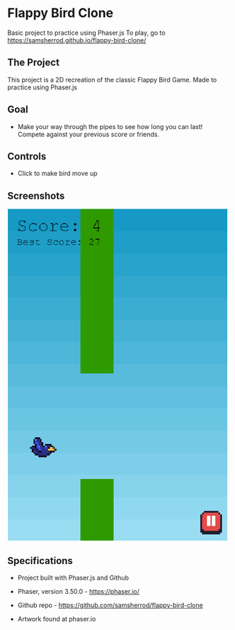 # Flappy Bird Clone
Basic project to practice using Phaser.js
To play, go to https://samsherrod.github.io/flappy-bird-clone/

## The Project

This project is a 2D recreation of the classic Flappy Bird Game. Made to practice using Phaser.js

## Goal

- Make your way through the pipes to see how long you can last! Compete against your previous score or friends.

## Controls

- Click to make bird move up

## Screenshots

![sample_level_screenshot](/src/assets/screenshots/sample_level.png)

## Specifications

- Project built with Phaser.js and Github
- Phaser, version 3.50.0 - https://phaser.io/ 
- Github repo - https://github.com/samsherrod/flappy-bird-clone

- Artwork found at phaser.io
